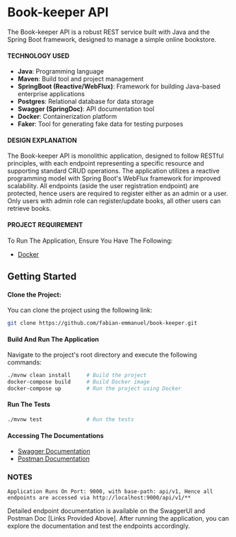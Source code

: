 # Book-keeper API
The Book-keeper API is a robust REST service built with Java and the Spring Boot framework, 
designed to manage a simple online bookstore.

#### TECHNOLOGY USED
- **Java**: Programming language
- **Maven**: Build tool and project management
- **SpringBoot (Reactive/WebFlux)**: Framework for building Java-based enterprise applications
- **Postgres**: Relational database for data storage
- **Swagger (SpringDoc)**: API documentation tool
- **Docker**: Containerization platform
- **Faker**: Tool for generating fake data for testing purposes


#### DESIGN EXPLANATION
The Book-keeper API is monolithic application, designed to follow RESTful principles, 
with each endpoint representing a specific resource and supporting standard CRUD operations. 
The application utilizes a reactive programming model with Spring Boot's WebFlux framework for improved scalability.
All endpoints (aside the user registration endpoint) are protected, 
hence users are required to register either as an admin or a user.
Only users with admin role can register/update books, all  other users can retrieve books.

#### PROJECT REQUIREMENT

To Run The Application, Ensure You Have The Following:

- [Docker](https://docs.docker.com/engine/install/)


## Getting Started

#### Clone the Project:
You can clone the project using the following link:

```bash
git clone https://github.com/fabian-emmanuel/book-keeper.git
```
#### Build And Run The Application
Navigate to the project's root directory and execute the following commands:

```bash
./mvnw clean install     # Build the project
docker-compose build     # Build Docker image
docker-compose up        # Run the project using Docker
```
#### Run The Tests
```bash
./mvnw test              # Run the tests
```

#### Accessing The Documentations
- [Swagger Documentation](http://localhost:9000/api/v1/webjars/swagger-ui/index.html)
- [Postman Documentation](https://documenter.getpostman.com/view/32364986/2s9Yywde6Z)


### NOTES
`Application Runs On Port: 9000, with base-path: api/v1, Hence all endpoints are accessed via http://localhost:9000/api/v1/**`

Detailed endpoint documentation is available on the SwaggerUI and Postman Doc [Links Provided Above].
After running the application, you can explore the documentation and test the endpoints accordingly.
